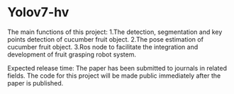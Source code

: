 # Yolov7-hv
The main functions of this project:
1.The detection, segmentation and key points detection of cucumber fruit object.
2.The pose estimation of cucumber fruit object.
3.Ros node to facilitate the integration and development of fruit grasping robot system.

Expected release time:
The paper has been submitted to journals in related fields. The code for this project will be made public immediately after the paper is published.
